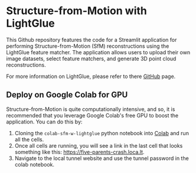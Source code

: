 # Structure-from-Motion with LightGlue
This Github repository features the code for a Streamlit application for performing Structure-from-Motion (SfM) reconstructions using the LightGlue feature matcher. The application allows users to upload their own image datasets, select feature matchers, and generate 3D point cloud reconstructions. 

For more information on LightGlue, please refer to there [GitHub](https://github.com/cvg/LightGlue?tab=readme-ov-file) page. 

## Deploy on Google Colab for GPU
Structure-from-Motion is quite computationally intensive, and so, it is recommended that you leverage Google Colab's free GPU to boost the application. You can do this by:
1. Cloning the `colab-sfm-w-lightglue` python notebook into [Colab](https://colab.research.google.com/) and run all the cells.
2. Once all cells are running, you will see a link in the last cell that looks something like this: https://five-parents-crash.loca.lt.
3. Navigate to the local tunnel website and use the tunnel password in the colab notebook.
